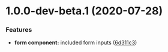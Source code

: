# 1.0.0-dev-beta.1 (2020-07-28)


### Features

* **form component:** included form inputs ([6d311c3](http://bitbucket.org/uclaucomm/ucla-bruin-components/commits/6d311c3c8935810a212198834047ceccf6b0e585))
